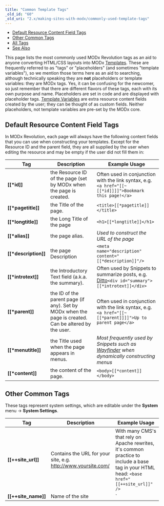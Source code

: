 ```yaml
---
title: "Common Template Tags"
_old_id: "60"
_old_uri: "2.x/making-sites-with-modx/commonly-used-template-tags"
---
```


- [Default Resource Content Field Tags](#default-resource-content-field-tags)
- [Other Common Tags](#other-common-tags)
- [All Tags](#all-tags)
- [See Also](#see-also)

 This page lists the most commonly used MODx Revolution tags as an aid to anyone converting HTML/CSS layouts into MODx [Templates](building-sites/elements/templates "Templates"). These are frequently referred to as "tags" or "placeholders" (and sometimes "template variables"), so we mention those terms here as an aid to searching, although technically speaking they are **not** placeholders or template variables: they are MODx tags. Yes, it can be confusing for the newcomer, so just remember that there are different flavors of these tags, each with its own purpose and name. Placeholders are set in code and are displayed with placeholder tags. [Template Variables](building-sites/elements/template-variables "Template Variables") are extra resource content fields created by the user; they can be thought of as custom fields. Neither placeholders, not template variables are pre-set by the MODx core.

##  Default Resource Content Field Tags 

 In MODx Revolution, each page will always have the following content fields that you can use when constructing your templates. Except for the Resource ID and the parent field, they are all supplied by the user when editing the resource and may be empty if the user did not fill them in:

| Tag                       | Description                                                                                           | Example Usage                                                                                                                     |
| ------------------------- | ----------------------------------------------------------------------------------------------------- | --------------------------------------------------------------------------------------------------------------------------------- |
| **\[\[\*id\]\]**          | the Resource ID of the page (set by MODx when the page is created.                                    | Often used in conjunction with the link syntax, e.g. `<a href="[[~[[*id]]]]">Bookmark this page!</a>`                             |
| **\[\[\*pagetitle\]\]**   | the Title of the page.                                                                                | `<title>[[*pagetitle]]</title>`                                                                                                   |
| **\[\[\*longtitle\]\]**   | the Long Title of the page                                                                            | `<h1>[[*longtitle]]</h1>`                                                                                                         |
| **\[\[\*alias\]\]**       | the page alias.                                                                                       | _Used to construct the URL of the page_                                                                                           |
| **\[\[\*description\]\]** | the page Description                                                                                  | `<meta name="description" content="[[*description]]"/>`                                                                           |
| **\[\[\*introtext\]\]**   | the Introductory Text field (a.k.a. the summary).                                                     | Often used by Snippets to summarize posts, e.g. [Ditto](/extras/evo/ditto "Ditto")`<div id="summary">[[*introtext]]</div>`        |
| **\[\[\*parent\]\]**      | the ID of the parent page (if any). Set by MODx when the page is created. Can be altered by the user. | Often used in conjunction with the link syntax, e.g. `<a href="[[~[[*parent]]]]">Up to parent page</a>`                           |
| **\[\[\*menutitle\]\]**   | the Title used when the page appears in menus.                                                        | _Most frequently used by Snippets such as_ _[Wayfinder](/extras/evo/wayfinder "Wayfinder")_ _when dynamically constructing menus_ |
| **\[\[\*content\]\]**     | the content of the page.                                                                              | `<body>[[*content]]</body>`                                                                                                       |

##  Other Common Tags 

 These tags represent system settings, which are editable under the **System** menu -> **System Settings**.

| Tag                              | Description                                                                                                                                                                                                                                                                                                                                                 | Example Usage                                                                                                                                |
| -------------------------------- | ----------------------------------------------------------------------------------------------------------------------------------------------------------------------------------------------------------------------------------------------------------------------------------------------------------------------------------------------------------- | -------------------------------------------------------------------------------------------------------------------------------------------- |
| **\[\[++site\_url\]\]**          | Contains the URL for your site, e.g. <http://www.yoursite.com/>                                                                                                                                                                                                                                                                                             | With many CMS's that rely on Apache rewrites, it's common practice to include a base tag in your HTML head: `<base href="[[++site_url]]" />` |
| **\[\[++site\_name\]\]**         | Name of the site                                                                                                                                                                                                                                                                                                                                            | `<title>[[++site_name]] | [[*pagetitle]]</title>`                                                                                            |
| **\[\[++site\_start\]\]**        | Contains the ID of the page designated as your "home" page.                                                                                                                                                                                                                                                                                                 | Often used in conjunction with the link syntax, e.g. `<a id="logo" href="[[~[[++site_start]]]]">Home</a>`                                    |
| **\[\[$chunk\]\]**               | This references a chunk by name. Chunks are any bit of reusable content.                                                                                                                                                                                                                                                                                    | Common chunks might be for _header_ or _footer_                                                                                              |
| **\[\[~link\]\]**                | Use this syntax to build links to pages by referencing their unique id (visible in parentheses next to the page's name in the resource tree). These links will not break if pages are moved or renamed. You can change the generated scheme of the link by passing the &scheme parameter (see [link\_tag\_scheme](building-sites/settings/link_tag_scheme)) | `<a id="logo" href="[[~1]]">Home</a>`                                                                                                        |
| **\[\[%translated\_message\]\]** | Use lexicon tags to localize messages.                                                                                                                                                                                                                                                                                                                      | \[\[!%setting\_emailsender? &topic=`setting` &namespace=`core` &language=`en`\]\]                                                            |

##  All Tags 

 As you increase your understanding of how MODx templates work, you'll want to have at your disposal the complete list of available content fields. Here is the complete list of all tags, gleaned from this [blog post](http://modxcms.com/forums/index.php/topic,63481.0/topicseen.html).

| Tag                            | Data Type             | Description                                                                                                                | Example Usage                                                                                                                                        |
| ------------------------------ | --------------------- | -------------------------------------------------------------------------------------------------------------------------- | ---------------------------------------------------------------------------------------------------------------------------------------------------- |
| **\[\[\*alias\]\]**            | text                  | Alias                                                                                                                      | Normally, you will use the _id_ to generate the URL, e.g. `<a href="[[~[[*id]]]]">Click Here!</a>`, but this lets you print out the alias parameter. |
| **\[\[\*cacheable\]\]**        | int 0/1               | Cacheable                                                                                                                  |                                                                                                                                                      |
| **\[\[\*class\_key\]\]**       | int                   | Class Key of the Resource, e.g. _modDocument_                                                                              |                                                                                                                                                      |
| **\[\[\*content\]\]**          | text                  | Resource Content                                                                                                           |                                                                                                                                                      |
| **\[\[\*content\_type\]\]**    | int                   | Content Type                                                                                                               |                                                                                                                                                      |
| **\[\[\*createdon\]\]**        | date                  | Created On date, e.g. _2011-04-14 20:40:50_, often used in conjunction with the _strtotime_ output filter                  | `[[*createdon:strtotime:date=`%a %b %e, %Y`]]` See [Date Formats](building-sites/tag-syntax/date-formats "Date Formats").                            |
| **\[\[\*createdby\]\]**        | int                   | Created By User ID Number                                                                                                  |                                                                                                                                                      |
| **\[\[\*deleted\]\]**          | int 0/1               | Deleted                                                                                                                    |                                                                                                                                                      |
| **\[\[\*deletedby\]\]**        | int                   | Deleted By User ID Number                                                                                                  |                                                                                                                                                      |
| **\[\[\*deletedon\]\]**        | date                  | Date of Deletions                                                                                                          | `[[*deletedon:strtotime:date=`%a %b %e, %Y`]]` See [Date Formats](building-sites/tag-syntax/date-formats "Date Formats").                            |
| **\[\[\*description\]\]**      | text                  | Description                                                                                                                |                                                                                                                                                      |
| **\[\[\*editedon\]\]**         | date                  | Edited On date, e.g. _2011-04-18 09:06:08_                                                                                 | `[[*editedon:strtotime:date=`%a %b %e, %Y`]]` See [Date Formats](building-sites/tag-syntax/date-formats "Date Formats").                             |
| **\[\[\*editedby\]\]**         | int                   | Edited By User ID number                                                                                                   |                                                                                                                                                      |
| **\[\[\*hidemenu\]\]**         | int 0/1               | Hide From Menus; this attribute is read by many Snippets, e.g. WayFinder                                                   |                                                                                                                                                      |
| **\[\[\*id\]\]**               | int                   | Resource ID                                                                                                                | Used frequently to generate links to this page.                                                                                                      |
| **\[\[\*introtext\]\]**        | text                  | Summary                                                                                                                    |                                                                                                                                                      |
| **\[\[\*isfolder\]\]**         | int 0/1               | Container                                                                                                                  |                                                                                                                                                      |
| **\[\[\*link\_attributes\]\]** | text                  | Link attributes; these are inserted automatically when you use the \[\[~123\]\] syntax                                     |                                                                                                                                                      |
| **\[\[\*longtitle\]\]**        | text                  | Long Title                                                                                                                 |                                                                                                                                                      |
| **\[\[\*menuindex\]\]**        | int                   | Menu Index                                                                                                                 |                                                                                                                                                      |
| **\[\[\*menutitle\]\]**        | text                  | Menu Title                                                                                                                 |                                                                                                                                                      |
| **\[\[\*pagetitle\]\]**        | text                  | Page Title                                                                                                                 |                                                                                                                                                      |
| **\[\[\*parent\]\]**           | int                   | Parent Resource                                                                                                            |                                                                                                                                                      |
| **\[\[\*pub\_date\]\]**        | date ---Publish Date  |                                                                                                                            |
| **\[\[\*published\]\]**        | int 0/1               | Published                                                                                                                  |                                                                                                                                                      |
| **\[\[\*publishedby\]\]**      | int                   | Published By User ID Number                                                                                                |                                                                                                                                                      |
| **\[\[\*publishedon\]\]**      | date                  | Published On                                                                                                               | `[[*publishedon:strtotime:date=`%a %b %e, %Y`]]` See [Date Formats](building-sites/tag-syntax/date-formats "Date Formats").                          |
| **\[\[\*richtext\]\]**         | int 0/1               | Rich Text                                                                                                                  |
| **\[\[\*searchable\]\]**       | int 0/1               | Searchable                                                                                                                 |                                                                                                                                                      |
| **\[\[\*template\]\]**         | int                   | Template ID number                                                                                                         |                                                                                                                                                      |
| **\[\[\*unpub\_date\]\]**      | date – Unpublish Date | `[[*unpub_date:strtotime:date=`%a %b %e, %Y`]]` See [Date Formats](building-sites/tag-syntax/date-formats "Date Formats"). |
| **\[\[\*uri\_override\]\]**    | int 0/1               | Freeze URI                                                                                                                 |                                                                                                                                                      |
| **\[\[\*uri\]\]**              | string                | URI                                                                                                                        |                                                                                                                                                      |

 Just to clarify on pub\_date – it's only set when the user sets a future date for publication in the Publish On field. And when the doc is actually published, it's zeroed out.  The publishedon field always contains the most recent date that the resource changed form unpublished to published (or the date a new doc was saved with Publish checked).



##  See Also 

- [Date Formats](building-sites/tag-syntax/date-formats "Date Formats") : shows how to format date fields.

1. [Resources](building-sites/resources)
2. [Content Types](building-sites/resources/content-types)
3. [Named Anchor](building-sites/integrating-templates/named-anchor)
4. [Static Resource](building-sites/resources/static-resource)
5. [Symlink](building-sites/resources/symlink)
6. [Using Resource Symlinks](building-sites/resources/symlink/using-resource-symlinks)
7. [Weblink](building-sites/resources/weblink)
8. [Templates](building-sites/elements/templates)
9. [Chunks](building-sites/elements/chunks)
10. [Using Snippets](building-sites/elements/snippets)
